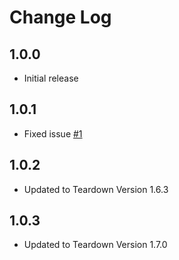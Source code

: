 # Change Log

<!-- All notable changes to the "td-api-snippets" extension will be documented in this file. -->

<!-- Check [Keep a Changelog](http://keepachangelog.com/) for recommendations on how to structure this file. -->

<!-- ## [Unreleased] -->

## 1.0.0

- Initial release

## 1.0.1

- Fixed issue [#1](https://github.com/UwQ-Official/td-api-vscode/issues/1)

## 1.0.2

- Updated to Teardown Version 1.6.3

## 1.0.3

- Updated to Teardown Version 1.7.0